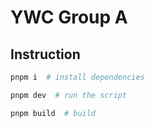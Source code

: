 # YWC Group A

## Instruction

```bash
pnpm i  # install dependencies

pnpm dev  # run the script

pnpm build  # build
```
